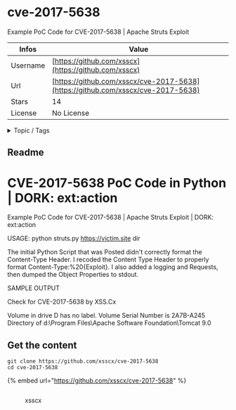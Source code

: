 # cve-2017-5638

Example PoC Code for CVE-2017-5638 | Apache Struts Exploit 

| Infos    | Value                                                              |
| -------- | -------------------------------------------------------------------|
| Username | [https://github.com/xsscx](https://github.com/xsscx) |
| Url      | [https://github.com/xsscx/cve-2017-5638](https://github.com/xsscx/cve-2017-5638)                                               |
| Stars    | 14                                                          |
| License  | No License                                                        |

<details>

<summary>Topic / Tags</summary>

* apache* code* content-type* cve-2017-5638* exploit* poc* python* struts2

</details>

## Readme

# CVE-2017-5638 PoC Code in Python | DORK: ext:action
Example PoC Code for CVE-2017-5638 | Apache Struts Exploit | DORK: ext:action

USAGE: python struts.py https://victim.site dir

The initial Python Script that was Posted didn't correctly format the Content-Type Header.
I recoded the Content Type Header to properly format Content-Type:%20{Exploit}.
I also added a logging and Requests, then dumped the Object Properties to stdout.

SAMPLE OUTPUT

Check for CVE-2017-5638 by XSS.Cx

Volume in drive D has no label.
Volume Serial Number is 2A7B-A245
Directory of d:\Program Files\Apache Software Foundation\Tomcat 9.0



## Get the content

```
git clone https://github.com/xsscx/cve-2017-5638
cd cve-2017-5638
```

{% embed url="https://github.com/xsscx/cve-2017-5638" %}

<figure><img src="https://avatars.githubusercontent.com/u/10790582?v=4" alt=""><figcaption><p>xsscx</p></figcaption></figure>
